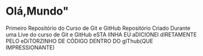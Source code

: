 # Olá,Mundo"
Primeiro Repositório do Curso de Git e GitHub
Repositório Criado Durante uma Live do curso de Git e GitHub
eSTA lINHA EU aDICIONEI dIRETAMENTE PELO eDiTORZINHO DE CÓDIGO DENTRO DO gIThub(QUE IMPRESSIONANTE)
